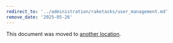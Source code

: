 ```yaml
---
redirect_to: '../administration/raketasks/user_management.md'
remove_date: '2025-05-26'
---
```


<!-- markdownlint-disable -->

This document was moved to [another location](../administration/raketasks/user_management.md).

<!-- This redirect file can be deleted after <2025-05-26>. -->
<!-- Redirects that point to other docs in the same project expire in three months. -->
<!-- Redirects that point to docs in a different project or site (link is not relative and starts with `https:`) expire in one year. -->
<!-- Before deletion, see: https://docs.gitlab.com/ee/development/documentation/redirects.html -->
